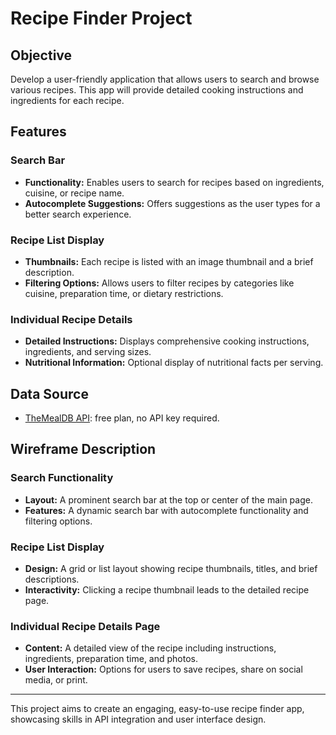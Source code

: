 # Recipe Finder Project

## Objective
Develop a user-friendly application that allows users to search and browse various recipes. This app will provide detailed cooking instructions and ingredients for each recipe.

## Features

### Search Bar
- **Functionality:** Enables users to search for recipes based on ingredients, cuisine, or recipe name.
- **Autocomplete Suggestions:** Offers suggestions as the user types for a better search experience.

### Recipe List Display
- **Thumbnails:** Each recipe is listed with an image thumbnail and a brief description.
- **Filtering Options:** Allows users to filter recipes by categories like cuisine, preparation time, or dietary restrictions.

### Individual Recipe Details
- **Detailed Instructions:** Displays comprehensive cooking instructions, ingredients, and serving sizes.
- **Nutritional Information:** Optional display of nutritional facts per serving.

## Data Source
- [TheMealDB API](https://www.themealdb.com/api.php): free plan, no API key required.

## Wireframe Description

### Search Functionality
- **Layout:** A prominent search bar at the top or center of the main page.
- **Features:** A dynamic search bar with autocomplete functionality and filtering options.

### Recipe List Display
- **Design:** A grid or list layout showing recipe thumbnails, titles, and brief descriptions.
- **Interactivity:** Clicking a recipe thumbnail leads to the detailed recipe page.

### Individual Recipe Details Page
- **Content:** A detailed view of the recipe including instructions, ingredients, preparation time, and photos.
- **User Interaction:** Options for users to save recipes, share on social media, or print.

---

This project aims to create an engaging, easy-to-use recipe finder app, showcasing skills in API integration and user interface design.
